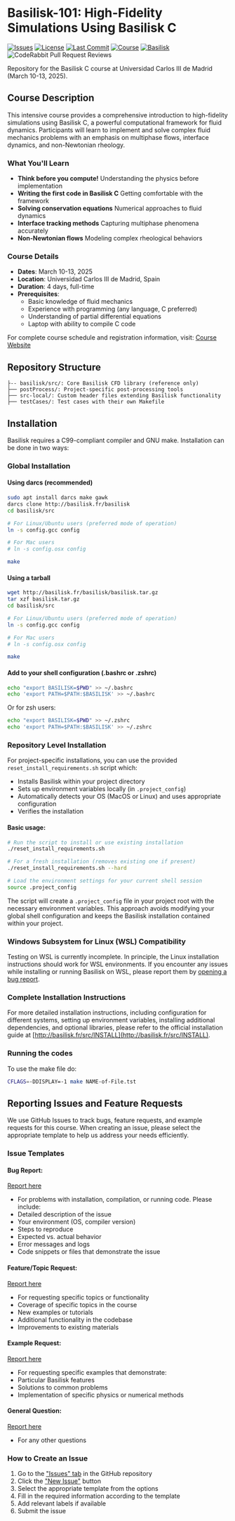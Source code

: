 # Basilisk-101: High-Fidelity Simulations Using Basilisk C

[![Issues](https://img.shields.io/github/issues/comphy-lab/Basilisk-101)](https://github.com/comphy-lab/Basilisk-101/issues)
[![License](https://img.shields.io/github/license/comphy-lab/Basilisk-101)](https://github.com/comphy-lab/Basilisk-101/blob/main/LICENSE)
[![Last Commit](https://img.shields.io/github/last-commit/comphy-lab/Basilisk-101)](https://github.com/comphy-lab/Basilisk-101/commits/main)
[![Course](https://img.shields.io/badge/Course-March%202025-blue)](https://comphy-lab.org/teaching/2025-Basilisk101-Madrid)
[![Basilisk](https://img.shields.io/badge/Basilisk-Compatible-green)](http://basilisk.fr/)
![CodeRabbit Pull Request Reviews](https://img.shields.io/coderabbit/prs/github/comphy-lab/Basilisk-101?utm_source=oss&utm_medium=github&utm_campaign=comphy-lab%2FBasilisk-101&labelColor=171717&color=FF570A&link=https%3A%2F%2Fcoderabbit.ai&label=CodeRabbit+Reviews)

Repository for the Basilisk C course at Universidad Carlos III de Madrid (March 10-13, 2025).

## Course Description

This intensive course provides a comprehensive introduction to high-fidelity simulations using Basilisk C, a powerful computational framework for fluid dynamics. Participants will learn to implement and solve complex fluid mechanics problems with an emphasis on multiphase flows, interface dynamics, and non-Newtonian rheology.

### What You'll Learn

- **Think before you compute!** Understanding the physics before implementation
- **Writing the first code in Basilisk C** Getting comfortable with the framework
- **Solving conservation equations** Numerical approaches to fluid dynamics
- **Interface tracking methods** Capturing multiphase phenomena accurately
- **Non-Newtonian flows** Modeling complex rheological behaviors

### Course Details

- **Dates**: March 10-13, 2025
- **Location**: Universidad Carlos III de Madrid, Spain
- **Duration**: 4 days, full-time
- **Prerequisites**:
  - Basic knowledge of fluid mechanics
  - Experience with programming (any language, C preferred)
  - Understanding of partial differential equations
  - Laptop with ability to compile C code

For complete course schedule and registration information, visit: [Course Website](https://comphy-lab.org/teaching/2025-Basilisk101-Madrid)

## Repository Structure

```
├-- basilisk/src/: Core Basilisk CFD library (reference only)
├── postProcess/: Project-specific post-processing tools
├── src-local/: Custom header files extending Basilisk functionality
├── testCases/: Test cases with their own Makefile
```

## Installation

Basilisk requires a C99-compliant compiler and GNU make. Installation can be done in two ways:

### Global Installation

#### Using darcs (recommended)
```bash
sudo apt install darcs make gawk
darcs clone http://basilisk.fr/basilisk
cd basilisk/src

# For Linux/Ubuntu users (preferred mode of operation)
ln -s config.gcc config

# For Mac users
# ln -s config.osx config

make
```

#### Using a tarball
```bash
wget http://basilisk.fr/basilisk/basilisk.tar.gz
tar xzf basilisk.tar.gz
cd basilisk/src

# For Linux/Ubuntu users (preferred mode of operation)
ln -s config.gcc config

# For Mac users
# ln -s config.osx config

make
```

#### Add to your shell configuration (.bashrc or .zshrc)
```bash
echo "export BASILISK=$PWD" >> ~/.bashrc
echo 'export PATH=$PATH:$BASILISK' >> ~/.bashrc
```
Or for zsh users:
```bash
echo "export BASILISK=$PWD" >> ~/.zshrc
echo 'export PATH=$PATH:$BASILISK' >> ~/.zshrc
```

### Repository Level Installation

For project-specific installations, you can use the provided `reset_install_requirements.sh` script which:
- Installs Basilisk within your project directory
- Sets up environment variables locally (in `.project_config`)
- Automatically detects your OS (MacOS or Linux) and uses appropriate configuration
- Verifies the installation

#### Basic usage:
```bash
# Run the script to install or use existing installation
./reset_install_requirements.sh

# For a fresh installation (removes existing one if present)
./reset_install_requirements.sh --hard

# Load the environment settings for your current shell session
source .project_config
```

The script will create a `.project_config` file in your project root with the necessary environment variables. This approach avoids modifying your global shell configuration and keeps the Basilisk installation contained within your project.

### Windows Subsystem for Linux (WSL) Compatibility

Testing on WSL is currently incomplete. In principle, the Linux installation instructions should work for WSL environments. If you encounter any issues while installing or running Basilisk on WSL, please report them by [opening a bug report](https://github.com/comphy-lab/Basilisk-101/issues/new?template=bug_report.md&labels=bug,wsl).

### Complete Installation Instructions

For more detailed installation instructions, including configuration for different systems, setting up environment variables, installing additional dependencies, and optional libraries, please refer to the official installation guide at [http://basilisk.fr/src/INSTALL](http://basilisk.fr/src/INSTALL).

### Running the codes

To use the make file do:
```bash
CFLAGS=-DDISPLAY=-1 make NAME-of-File.tst
```

## Reporting Issues and Feature Requests

We use GitHub Issues to track bugs, feature requests, and example requests for this course. When creating an issue, please select the appropriate template to help us address your needs efficiently.

### Issue Templates

#### Bug Report:
[Report here](https://github.com/comphy-lab/Basilisk-101/issues/new?template=bug_report.md)

- For problems with installation, compilation, or running code. 
Please include:
- Detailed description of the issue
- Your environment (OS, compiler version)
- Steps to reproduce
- Expected vs. actual behavior
- Error messages and logs
- Code snippets or files that demonstrate the issue

#### Feature/Topic Request:
[Report here](https://github.com/comphy-lab/Basilisk-101/issues/new?template=feature_request.md)
- For requesting specific topics or functionality
- Coverage of specific topics in the course
- New examples or tutorials
- Additional functionality in the codebase
- Improvements to existing materials

#### Example Request:
[Report here](https://github.com/comphy-lab/Basilisk-101/issues/new?template=example_request.md)
- For requesting specific examples that demonstrate:
- Particular Basilisk features
- Solutions to common problems
- Implementation of specific physics or numerical methods

#### General Question:
[Report here](https://github.com/comphy-lab/Basilisk-101/issues/new?template=general_question.md)
- For any other questions

### How to Create an Issue

1. Go to the ["Issues" tab](https://github.com/comphy-lab/Basilisk-101/issues) in the GitHub repository
2. Click the ["New Issue"](https://github.com/comphy-lab/Basilisk-101/issues/new/choose) button
3. Select the appropriate template from the options
4. Fill in the required information according to the template
5. Add relevant labels if available
6. Submit the issue